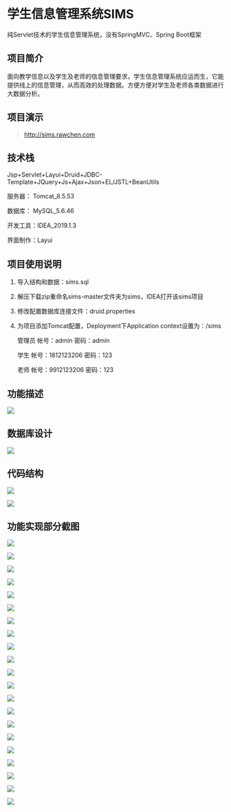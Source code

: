 # 学生信息管理系统SIMS
纯Servlet技术的学生信息管理系统，没有SpringMVC、Spring Boot框架

## 项目简介

面向教学信息以及学生及老师的信息管理要求，学生信息管理系统应运而生，它能提供线上的信息管理，从而高效的处理数据。方便方便对学生及老师各类数据进行大数据分析。

## 项目演示

> http://sims.rawchen.com

## 技术栈

Jsp+Servlet+Layui+Druid+JDBC-Template+JQuery+Js+Ajax+Json+EL/JSTL+BeanUtils

服务器： Tomcat_8.5.53

数据库： MySQL_5.6.46

开发工具：IDEA_2019.1.3

界面制作：Layui

## 项目使用说明

1. 导入结构和数据：sims.sql

2. 解压下载zip重命名sims-master文件夹为sims，IDEA打开该sims项目

3. 修改配置数据库连接文件：druid.properties

4. 为项目添加Tomcat配置，Deployment下Application context设置为：/sims

   管理员      帐号：admin                     密码：admin

   学生          帐号：1812123206          密码：123

   老师          帐号：9912123206          密码：123

## 功能描述

![](https://cdn.jsdelivr.net/gh/rawchen/JsDelivr/static/sims/01.png)



## 数据库设计

![](https://cdn.jsdelivr.net/gh/rawchen/JsDelivr/static/sims/02.png)


## 代码结构

![](https://cdn.jsdelivr.net/gh/rawchen/JsDelivr/static/sims/03.jpg)

![](https://cdn.jsdelivr.net/gh/rawchen/JsDelivr/static/sims/04.jpg)



## 功能实现部分截图


![](https://cdn.jsdelivr.net/gh/rawchen/JsDelivr/static/sims/05.png)

![](https://cdn.jsdelivr.net/gh/rawchen/JsDelivr/static/sims/06.png)

![](https://cdn.jsdelivr.net/gh/rawchen/JsDelivr/static/sims/07.png)

![](https://cdn.jsdelivr.net/gh/rawchen/JsDelivr/static/sims/08.png)

![](https://cdn.jsdelivr.net/gh/rawchen/JsDelivr/static/sims/09.png)

![](https://cdn.jsdelivr.net/gh/rawchen/JsDelivr/static/sims/10.png)

![](https://cdn.jsdelivr.net/gh/rawchen/JsDelivr/static/sims/11.png)

![](https://cdn.jsdelivr.net/gh/rawchen/JsDelivr/static/sims/12.png)

![](https://cdn.jsdelivr.net/gh/rawchen/JsDelivr/static/sims/13.png)

![](https://cdn.jsdelivr.net/gh/rawchen/JsDelivr/static/sims/14.png)

![](https://cdn.jsdelivr.net/gh/rawchen/JsDelivr/static/sims/15.png)

![](https://cdn.jsdelivr.net/gh/rawchen/JsDelivr/static/sims/16.png)

![](https://cdn.jsdelivr.net/gh/rawchen/JsDelivr/static/sims/17.png)

![](https://cdn.jsdelivr.net/gh/rawchen/JsDelivr/static/sims/18.png)

![](https://cdn.jsdelivr.net/gh/rawchen/JsDelivr/static/sims/19.png)

![](https://cdn.jsdelivr.net/gh/rawchen/JsDelivr/static/sims/20.png)

![](https://cdn.jsdelivr.net/gh/rawchen/JsDelivr/static/sims/21.png)

![](https://cdn.jsdelivr.net/gh/rawchen/JsDelivr/static/sims/22.png)

![](https://cdn.jsdelivr.net/gh/rawchen/JsDelivr/static/sims/23.png)

![](https://cdn.jsdelivr.net/gh/rawchen/JsDelivr/static/sims/24.png)

![](https://cdn.jsdelivr.net/gh/rawchen/JsDelivr/static/sims/25.png)
